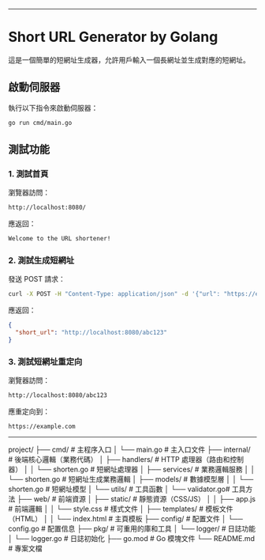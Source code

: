 

---

# Short URL Generator by Golang

這是一個簡單的短網址生成器，允許用戶輸入一個長網址並生成對應的短網址。

## 啟動伺服器

執行以下指令來啟動伺服器：

```bash
go run cmd/main.go
```

## 測試功能

### 1. 測試首頁

瀏覽器訪問：

```bash
http://localhost:8080/
```

應返回：

```css
Welcome to the URL shortener!
```

### 2. 測試生成短網址

發送 POST 請求：

```bash
curl -X POST -H "Content-Type: application/json" -d '{"url": "https://example.com"}' http://localhost:8080/shorten
```

應返回：

```json
{
  "short_url": "http://localhost:8080/abc123"
}
```

### 3. 測試短網址重定向

瀏覽器訪問：

```bash
http://localhost:8080/abc123
```

應重定向到：

```arduino
https://example.com
```

---





project/
├── cmd/                # 主程序入口
│   └── main.go         # 主入口文件
├── internal/           # 後端核心邏輯（業務代碼）
│   ├── handlers/       # HTTP 處理器（路由和控制器）
│   │   └── shorten.go  # 短網址處理器
│   ├── services/       # 業務邏輯服務
│   │   └── shorten.go  # 短網址生成業務邏輯
│   ├── models/         # 數據模型層
│   │   └── shorten.go  # 短網址模型
│   └── utils/          # 工具函數
│       └── validator.go# 工具方法
├── web/                # 前端資源
│   ├── static/         # 靜態資源（CSS/JS）
│   │   ├── app.js      # 前端邏輯
│   │   └── style.css   # 樣式文件
│   ├── templates/      # 模板文件（HTML）
│   │   └── index.html  # 主頁模板
├── config/             # 配置文件
│   └── config.go       # 配置信息
├── pkg/                # 可重用的庫和工具
│   └── logger/         # 日誌功能
│       └── logger.go   # 日誌初始化
├── go.mod              # Go 模塊文件
└── README.md           # 專案文檔
